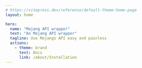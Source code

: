 ```yaml
---
# https://vitepress.dev/reference/default-theme-home-page
layout: home

hero:
  name: "Mojang API wrapper"
  text: "An Mojang API wrapper"
  tagline: Use Mojangs API easy and painless
  actions:
    - theme: brand
      text: Docs
      link: /about/Installation
---
```


